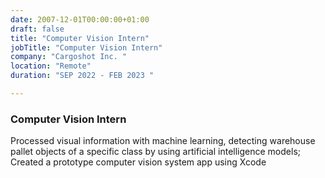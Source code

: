 ```yaml
---
date: 2007-12-01T00:00:00+01:00
draft: false
title: "Computer Vision Intern"
jobTitle: "Computer Vision Intern"
company: "Cargoshot Inc. "
location: "Remote"
duration: "SEP 2022 - FEB 2023 "

---
```

### Computer Vision Intern

Processed visual information with machine learning, detecting warehouse pallet objects of a specific class by using artificial intelligence models; Created a prototype computer vision system app using Xcode